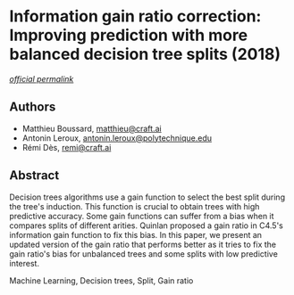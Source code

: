 # Information gain ratio correction: Improving prediction with more balanced decision tree splits (2018) #

[_official permalink_](https://arxiv.org/abs/1801.08310)

## Authors ##

- Matthieu Boussard, <matthieu@craft.ai>
- Antonin Leroux, <antonin.leroux@polytechnique.edu>
- Rémi Dès, <remi@craft.ai>

## Abstract ##

Decision trees algorithms use a gain function to select the best split during the tree's induction. This function is crucial to obtain trees with high predictive accuracy. Some gain functions can suffer from a bias when it compares splits of different arities. Quinlan proposed a gain ratio in C4.5's information gain function to fix this bias. In this paper, we present an updated version of the gain ratio that performs better as it tries to fix the gain ratio's bias for unbalanced trees and some splits with low predictive interest.

Machine Learning, Decision trees, Split, Gain ratio
